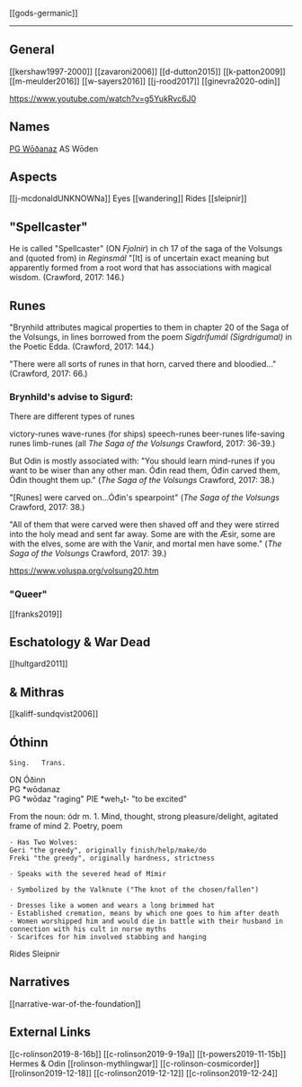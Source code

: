 [[gods-germanic]]

---

## General
[[kershaw1997-2000]]
[[zavaroni2006]]
[[d-dutton2015]]
[[k-patton2009]]
[[m-meulder2016]]
[[w-sayers2016]]
[[j-rood2017]]
[[ginevra2020-odin]]




https://www.youtube.com/watch?v=g5YukRvc6J0

## Names
[PG Wōðanaz](PG-wothanaz.md)
AS Wōden

## Aspects
[[j-mcdonaldUNKNOWNa]] Eyes
[[wandering]]
Rides [[sleipnir]]



## "Spellcaster"
   He is called "Spellcaster" (ON *Fjolnir*) in ch 17 of the saga of the Volsungs and (quoted from) in *Reginsmál* "[It] is of uncertain exact meaning but apparently formed from a root word that has associations with magical wisdom. (Crawford, 2017: 146.)
## Runes
   "Brynhild attributes magical properties to them in chapter 20 of the Saga of the Volsungs, in lines borrowed from the poem *Sigdrífumál (Sigrdrigumal)* in the Poetic Edda. (Crawford, 2017: 144.)
  
   "There were all sorts
   of runes in that horn,
   carved there and bloodied..." (Crawford, 2017: 66.)
### Brynhild's advise to Sigurđ:
   There are different types of runes
  
   victory-runes
   wave-runes (for ships)
   speech-runes
   beer-runes
   life-saving runes
   limb-runes
   (all *The Saga of the Volsungs* Crawford, 2017: 36-39.)
  
   But Odin is mostly associated with: 
   "You should learn mind-runes
   if you want to be wiser
   than any other man.
   Óđin read them,
   Óđin carved them,
   Óđin thought them up." (*The Saga of the Volsungs* Crawford, 2017: 38.)

   "[Runes] were carved on...Óđin's spearpoint" (*The Saga of the Volsungs* Crawford, 2017: 38.)

   "All of them that were carved
   were then shaved off
   and they were stirred into the holy mead
   and sent far away.
   Some are with the Æsir,
   some are with the elves,
   some are with the Vanir,
   and mortal men have some." (*The Saga of the Volsungs* Crawford, 2017: 39.)
   
   https://www.voluspa.org/volsung20.htm
   
   
### "Queer"
[[franks2019]]
## Eschatology & War Dead
[[hultgard2011]]
## & Mithras
[[kaliff-sundqvist2006]]
   

   
   
   ## Óthinn
   

	Sing.	Trans.
ON	Óðinn	
PG	*wōdanaz	
PG	*wōdaz	"raging"
PIE	*weh₂t-	"to be excited"

From the noun: ódr m.
	1. Mind, thought, strong pleasure/delight, agitated frame of mind
	2. Poetry, poem

	· Has Two Wolves:
	Geri "the greedy", originally finish/help/make/do
	Freki "the greedy", originally hardness, strictness
	
	· Speaks with the severed head of Mímir

	· Symbolized by the Valknute ("The knot of the chosen/fallen")

	· Dresses like a women and wears a long brimmed hat
	· Established cremation, means by which one goes to him after death
	· Women worshipped him and would die in battle with their husband in connection with his cult in norse myths
	· Scarifces for him involved stabbing and hanging

Rides Sleipnir

## Narratives
[[narrative-war-of-the-foundation]]

## External Links
[[c-rolinson2019-8-16b]]
[[c-rolinson2019-9-19a]]
[[t-powers2019-11-15b]] Hermes & Odin 
[[rolinson-mythlingwar]]
[[c-rolinson-cosmicorder]]
[[rolinson2019-12-18]]
[[c-rolinson2019-12-12]]
[[c-rolinson2019-12-24]]